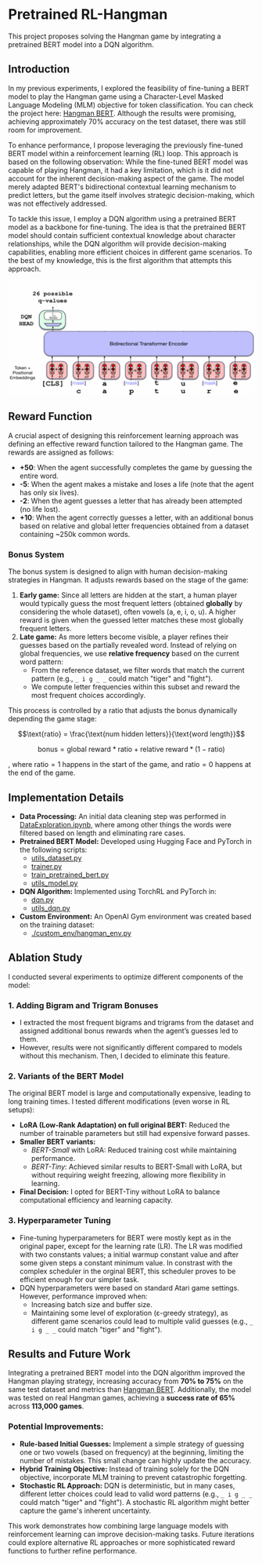 # Pretrained RL-Hangman

This project proposes solving the Hangman game by integrating a pretrained BERT model into a DQN algorithm.

## Introduction

In my previous experiments, I explored the feasibility of fine-tuning a BERT model to play the Hangman game using a Character-Level Masked Language Modeling (MLM) objective for token classification. You can check the project here: [Hangman BERT](https://github.com/ZosoV/hangman_bert). Although the results were promising, achieving approximately 70% accuracy on the test dataset, there was still room for improvement.

To enhance performance, I propose leveraging the previously fine-tuned BERT model within a reinforcement learning (RL) loop. This approach is based on the following observation: While the fine-tuned BERT model was capable of playing Hangman, it had a key limitation, which is it did not account for the inherent decision-making aspect of the game. The model merely adapted BERT's bidirectional contextual learning mechanism to predict letters, but the game itself involves strategic decision-making, which was not effectively addressed.

To tackle this issue, I employ a DQN algorithm using a pretrained BERT model as a backbone for fine-tuning. The idea is that the pretrained BERT model should contain sufficient contextual knowledge about character relationships, while the DQN algorithm will provide decision-making capabilities, enabling more efficient choices in different game scenarios. To the best of my knowledge, this is the first algorithm that attempts this approach.

![](assets/pretrained_bert_rl.png)


## Reward Function

A crucial aspect of designing this reinforcement learning approach was defining an effective reward function tailored to the Hangman game. The rewards are assigned as follows:

- **+50**: When the agent successfully completes the game by guessing the entire word.
- **-5**: When the agent makes a mistake and loses a life (note that the agent has only six lives).
- **-2**: When the agent guesses a letter that has already been attempted (no life lost).
- **+10**: When the agent correctly guesses a letter, with an additional bonus based on relative and global letter frequencies obtained from a dataset containing ~250k common words.

### Bonus System

The bonus system is designed to align with human decision-making strategies in Hangman. It adjusts rewards based on the stage of the game:

1. **Early game:** Since all letters are hidden at the start, a human player would typically guess the most frequent letters (obtained **globally** by considering the whole dataset), often vowels (a, e, i, o, u). A higher reward is given when the guessed letter matches these most globally frequent letters.
2. **Late game:** As more letters become visible, a player refines their guesses based on the partially revealed word. Instead of relying on global frequencies, we use **relative frequency** based on the current word pattern:
    - From the reference dataset, we filter words that match the current pattern (e.g., `_ i g _ _` could match "tiger" and "fight").
    - We compute letter frequencies within this subset and reward the most frequent choices accordingly.

This process is controlled by a ratio that adjusts the bonus dynamically depending the game stage:

$$\text{ratio} = \frac{\text{num hidden letters}}{\text{word length}}$$

$$\text{bonus} = \text{global reward} * \text{ratio} + \text{relative reward} * (1 - \text{ratio})$$

, where $\text{ratio}=1$ happens in the start of the game, and $\text{ratio}=0$ happens at the end of the game.

## Implementation Details

- **Data Processing:** An initial data cleaning step was performed in [DataExploration.ipynb](DataExploration.ipynb), where among other things the words were filtered based on length and eliminating rare cases.
- **Pretrained BERT Model:** Developed using Hugging Face and PyTorch in the following scripts:
  - [utils_dataset.py](utils_dataset.py)
  - [trainer.py](trainer.py)
  - [train_pretrained_bert.py](train_pretrained_bert.py)
  - [utils_model.py](utils_model.py)
- **DQN Algorithm:** Implemented using TorchRL and PyTorch in:
  - [dqn.py](dqn.py)
  - [utils_dqn.py](utils_dqn.py)
- **Custom Environment:** An OpenAI Gym environment was created based on the training dataset:  
  - [./custom_env/hangman_env.py](./custom_env/hangman_env.py)


## Ablation Study

I conducted several experiments to optimize different components of the model:

### 1. Adding Bigram and Trigram Bonuses
- I extracted the most frequent bigrams and trigrams from the dataset and assigned additional bonus rewards when the agent’s guesses led to them.
- However, results were not significantly different compared to models without this mechanism. Then, I decided to eliminate this feature.

### 2. Variants of the BERT Model
The original BERT model is large and computationally expensive, leading to long training times. I tested different modifications (even worse in RL setups):

- **LoRA (Low-Rank Adaptation) on full original BERT:** Reduced the number of trainable parameters but still had expensive forward passes.
- **Smaller BERT variants:**  
  - *BERT-Small* with LoRA: Reduced training cost while maintaining performance.
  - *BERT-Tiny*: Achieved similar results to BERT-Small with LoRA, but without requiring weight freezing, allowing more flexibility in learning.
- **Final Decision:** I opted for BERT-Tiny without LoRA to balance computational efficiency and learning capacity.

### 3. Hyperparameter Tuning
- Fine-tuning hyperparameters for BERT were mostly kept as in the original paper, except for the learning rate (LR). The LR was modified with two constants values; a initial warmup constant value and after some given steps a constant minimum value. In constrast with the complex scheduler in the orginal BERT, this scheduler proves to be efficient enough for our simpler task.
- DQN hyperparameters were based on standard Atari game settings. However, performance improved when:
  - Increasing batch size and buffer size.
  - Maintaining some level of exploration (ε-greedy strategy), as different game scenarios could lead to multiple valid guesses (e.g., `_ i g _ _` could match "tiger" and "fight").

## Results and Future Work

Integrating a pretrained BERT model into the DQN algorithm improved the Hangman playing strategy, increasing accuracy from **70% to 75%** on the same test dataset and metrics than [Hangman BERT](https://github.com/ZosoV/hangman_bert). Additionally, the model was tested on real Hangman games, achieving a **success rate of 65%** across **113,000 games**.

### Potential Improvements:
- **Rule-based Initial Guesses:** Implement a simple strategy of guessing one or two vowels (based on frequency) at the beginning, limiting the number of mistakes. This small change can highly update the accuracy.
- **Hybrid Training Objective:** Instead of training solely for the DQN objective, incorporate MLM training to prevent catastrophic forgetting.
- **Stochastic RL Approach:** DQN is deterministic, but in many cases, different letter choices could lead to valid word patterns (e.g., `_ i g _ _` could match "tiger" and "fight"). A stochastic RL algorithm might better capture the game's inherent uncertainty.

This work demonstrates how combining large language models with reinforcement learning can improve decision-making tasks. Future iterations could explore alternative RL approaches or more sophisticated reward functions to further refine performance.